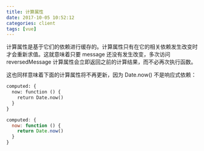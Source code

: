 ```yaml
---
title: 计算属性
date: 2017-10-05 10:52:12
categories: client
tags: [vue] 
---
```

计算属性是基于它们的依赖进行缓存的。计算属性只有在它的相关依赖发生改变时才会重新求值。这就意味着只要 message 还没有发生改变，多次访问 reversedMessage 计算属性会立即返回之前的计算结果，而不必再次执行函数。

这也同样意味着下面的计算属性将不再更新，因为 Date.now() 不是响应式依赖：
```html
computed: {
  now: function () {
    return Date.now()
  }
}
```

```javascript
computed: {
  now: function () {
    return Date.now()
  }
}
```


